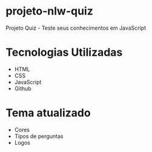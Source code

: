 # projeto-nlw-quiz
Projeto Quiz - Teste seus conhecimentos em JavaScript

# Tecnologias Utilizadas

- HTML
- CSS
- JavaScript
- Github

# Tema atualizado

- Cores
- Tipos de perguntas
- Logos
